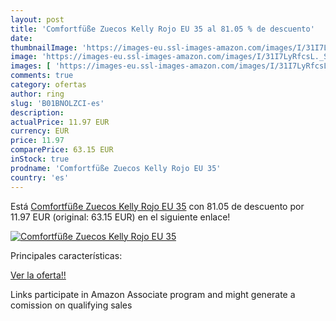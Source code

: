 ```yaml
---
layout: post
title: 'Comfortfüße Zuecos Kelly Rojo EU 35 al 81.05 % de descuento'
date: 
thumbnailImage: 'https://images-eu.ssl-images-amazon.com/images/I/31I7LyRfcsL._SL200_.jpg'
image: 'https://images-eu.ssl-images-amazon.com/images/I/31I7LyRfcsL._SL200_.jpg'
images: [ 'https://images-eu.ssl-images-amazon.com/images/I/31I7LyRfcsL._SL200_.jpg' ]
comments: true
category: ofertas
author: ring
slug: 'B01BNOLZCI-es'
description:
actualPrice: 11.97 EUR
currency: EUR
price: 11.97
comparePrice: 63.15 EUR
inStock: true
prodname: 'Comfortfüße Zuecos Kelly Rojo EU 35'
country: 'es'
---
```


Está [Comfortfüße Zuecos Kelly Rojo EU 35](https://www.amazon.es/dp/B01BNOLZCI/?tag=tolees-21) con 81.05 de descuento por 11.97 EUR (original: 63.15 EUR) en el siguiente enlace!

[![Comfortfüße Zuecos Kelly Rojo EU 35](https://images-eu.ssl-images-amazon.com/images/I/31I7LyRfcsL._SL200_.jpg)](https://www.amazon.es/dp/B01BNOLZCI/?tag=tolees-21)

Principales características:


[Ver la oferta!!](https://www.amazon.es/dp/B01BNOLZCI/?tag=tolees-21)

Links participate in Amazon Associate program and might generate a comission on qualifying sales


